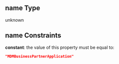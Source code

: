 ## name Type

unknown

## name Constraints

**constant**: the value of this property must be equal to:

```json
"MDMBusinessPartnerApplication"
```
